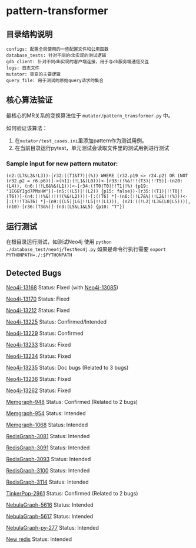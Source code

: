 # pattern-transformer


## 目录结构说明

```
configs: 配置全局使用的一些配置文件和公用函数
database_tests: 针对不同的db实现的测试逻辑
gdb_client: 针对不同db实现的客户端连接，用于与db服务端通信交互
logs: 日志文件
mutator: 突变的主要逻辑
query_file: 用于测试的原始query请求的集合
```

## 核心算法验证

最核心的MR关系的变换算法位于 `mutator/pattern_transformer.py` 中。 

如何验证该算法：
1. 在`mutator/test_cases.ini`里添加pattern作为测试用例。
2. 在当前目录运行pytest，单元测试会读取文件里的测试用例进行测试

### Sample input for new pattern mutator:
```cypher
(n2:(L7&L2&!L3))-[r32:((T1&T7)|(%)) WHERE (r32.p19 <> r24.p2) OR (NOT (r32.p2 = r6.p6))]->(n11:(!L1&(L0)))<-[r33:(!%&!!!(T3)|!!T5)]-(n20:(L4)), (n6:(!!L6&%&(L1)))<-[r34:(!T0|T0|!!T1|!%) {p19: "1EGGYIgd7PMxHW"}]-(n5:((L5)|!(L2)) {p15: false})-[r35:((T1)|!!T0|!(T6))]-(n4:(!!%&!!!!!(%&(L2))))-[:(!T6) *]-(n6:(!!L7&%|!!L2&!!(%)))<-[:(!!!T3&T6) *]-(n9:((L5)|L6|!!L5|!!(L1))), (n21:((!L2|!L3&(L0|L5)))), (n10)-[r36:(T3&%)]-(n3:(L5&L1&L5) {p10: "T"})
```

## 运行测试
在根目录运行测试，如测试Neo4j 使用 ```python ./database_test/neo4j/TestNeo4j.py```
如果是命令行执行需要 ```export PYTHONPATH=./:$PYTHONPATH```

## Detected Bugs
[Neo4j-13168](https://github.com/neo4j/neo4j/issues/13168) Status: Fixed (with [Neo4j-13085](https://github.com/neo4j/neo4j/issues/13085))

[Neo4j-13170](https://github.com/neo4j/neo4j/issues/13170) Status: Fixed

[Neo4j-13212](https://github.com/neo4j/neo4j/issues/13212) Status: Fixed

[Neo4j-13225](https://github.com/neo4j/neo4j/issues/13225) Status: Confirmed/Intended

[Neo4j-13229](https://github.com/neo4j/neo4j/issues/13229) Status: Confirmed

[Neo4j-13233](https://github.com/neo4j/neo4j/issues/13233) Status: Fixed

[Neo4j-13234](https://github.com/neo4j/neo4j/issues/13234) Status: Fixed

[Neo4j-13235](https://github.com/neo4j/neo4j/issues/13235) Status: Doc bugs (Related to 3 bugs)

[Neo4j-13236](https://github.com/neo4j/neo4j/issues/13236) Status: Fixed

[Neo4j-13262](https://github.com/neo4j/neo4j/issues/13262) Status: Fixed

[Memgraph-948](https://github.com/memgraph/memgraph/issues/948) Status: Confirmed (Related to 2 bugs)

[Memgraph-954](https://github.com/memgraph/memgraph/issues/954) Status: Intended

[Memgraph-1068](https://github.com/memgraph/memgraph/issues/1068) Status: Intended

[RedisGraph-3081](https://github.com/RedisGraph/RedisGraph/issues/3081) Status: Intended

[RedisGraph-3091](https://github.com/RedisGraph/RedisGraph/issues/3091) Status: Intended

[RedisGraph-3093](https://github.com/RedisGraph/RedisGraph/issues/3093) Status: Intended

[RedisGraph-3100](https://github.com/RedisGraph/RedisGraph/issues/3100) Status: Intended

[RedisGraph-3114](https://github.com/RedisGraph/RedisGraph/issues/3114) Status: Intended

[TinkerPop-2961](https://issues.apache.org/jira/projects/TINKERPOP/issues/TINKERPOP-2961) Status: Confirmed (Related to 2 bugs)

[NebulaGraph-5616](https://github.com/vesoft-inc/nebula/issues/5616) Status: Intended

[NebulaGraph-5617](https://github.com/vesoft-inc/nebula/issues/5617) Status: Intended

[NebulaGraph-py-277](https://github.com/vesoft-inc/nebula-python/issues/277) Status: Intended

[New redis](https://github.com/FalkorDB/FalkorDB/issues/470) Status: Intended



